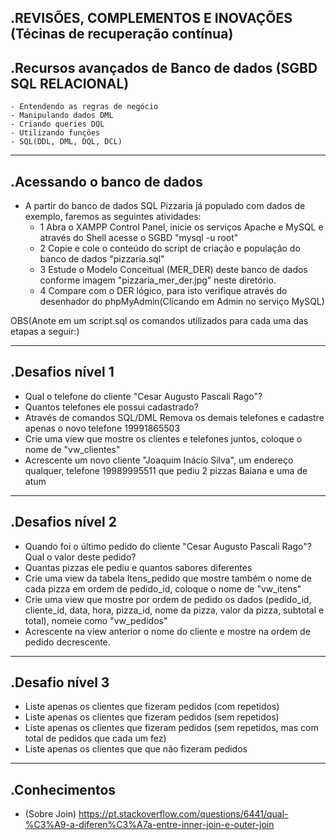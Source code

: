 .REVISÕES, COMPLEMENTOS E INOVAÇÕES (Técinas de recuperação contínua)
------------
.Recursos avançados de Banco de dados (SGBD SQL RELACIONAL)
------------
	- Entendendo as regras de negócio
	- Manipulando dados DML
	- Criando queries DQL
	- Utilizando funções
	- SQL(DDL, DML, DQL, DCL)
------------
.Acessando o banco de dados
------------
- A partir do banco de dados SQL Pizzaria já populado com dados de exemplo, faremos as seguintes atividades:
	- 1 Abra o XAMPP Control Panel, inicie os serviços Apache e MySQL e através do Shell acesse o SGBD "mysql -u root"
	- 2 Copie e cole o conteúdo do script de criação e população do banco de dados "pizzaria.sql"
	- 3 Estude o Modelo Conceitual (MER_DER) deste banco de dados conforme imagem "pizzaria_mer_der.jpg" neste diretório.
	- 4 Compare com o DER lógico, para isto verifique através do desenhador do phpMyAdmin(Clicando em Admin no serviço MySQL)

OBS(Anote em um script.sql os comandos utilizados para cada uma das etapas a seguir:)

------------
.Desafios nível 1
------------
- Qual o telefone do cliente "Cesar Augusto Pascali Rago"?
- Quantos telefones ele possui cadastrado?
- Através de comandos SQL/DML Remova os demais telefones e cadastre apenas o novo telefone 19991865503
- Crie uma view que mostre os clientes e telefones juntos, coloque o nome de "vw_clientes"
- Acrescente um novo cliente "Joaquim Inácio Silva", um endereço qualquer, telefone 19989995511 que pediu 2 pizzas Baiana e uma de atum
------------
.Desafios nível 2
------------
- Quando foi o último pedido do cliente "Cesar Augusto Pascali Rago"? Qual o valor deste pedido?
- Quantas pizzas ele pediu e quantos sabores diferentes
- Crie uma view da tabela Itens_pedido que mostre também o nome de cada pizza em ordem de pedido_id, coloque o nome de "vw_itens"
- Crie uma view que mostre por ordem de pedido os dados (pedido_id, cliente_id, data, hora, pizza_id, nome da pizza, valor da pizza, subtotal e total), nomeie como "vw_pedidos"
- Acrescente na view anterior o nome do cliente e mostre na ordem de pedido decrescente.
------------
.Desafio nível 3
------------
- Liste apenas os clientes que fizeram pedidos (com repetidos)
- Liste apenas os clientes que fizeram pedidos (sem repetidos)
- Liste apenas os clientes que fizeram pedidos (sem repetidos, mas com total de pedidos que cada um fez)
- Liste apenas os clientes que que não fizeram pedidos
------------
.Conhecimentos
------------
- (Sobre Join) https://pt.stackoverflow.com/questions/6441/qual-%C3%A9-a-diferen%C3%A7a-entre-inner-join-e-outer-join